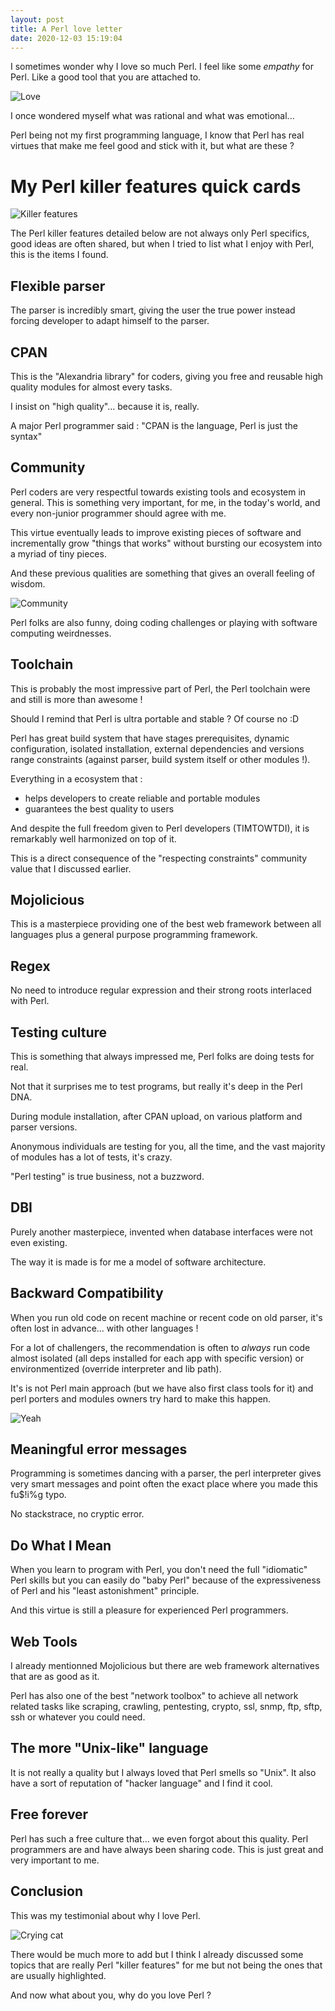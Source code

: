```yaml
---
layout: post
title: A Perl love letter
date: 2020-12-03 15:19:04
---
```


I sometimes wonder why I love so much Perl. I feel like some *empathy* for Perl. Like a good tool that you are attached to.

![Love](images/ap4jtibcn0an8ml122zz.png)

I once wondered myself what was rational and what was emotional...

Perl being not my first programming language, I know that Perl has real virtues that make me feel good and stick with it, but what are these ?

# My Perl killer features quick cards
![Killer features](images/byosdvprn9sh1ow7qn2k.png)

The Perl killer features detailed below are not always only Perl specifics, good ideas are often shared, but when I tried to list what I enjoy with Perl, this is the items I found.

## Flexible parser
The parser is incredibly smart, giving the user the true power instead forcing developer to adapt himself to the parser.

## CPAN
This is the "Alexandria library" for coders, giving you free and reusable high quality modules for almost every tasks. 

I insist on "high quality"... because it is, really.

A major Perl programmer said : "CPAN is the language, Perl is just the syntax" 

## Community
Perl coders are very respectful towards existing tools and ecosystem in general. This is something very important, for me, in the today's world, and every non-junior programmer should agree with me. 

This virtue eventually leads to improve existing pieces of software and incrementally grow "things that works" without bursting our ecosystem into a myriad of tiny pieces.

And these previous qualities are something that gives an overall feeling of wisdom.

![Community](images/snp9kmai5c401c0lbh1i.png)

Perl folks are also funny, doing coding challenges or playing with software computing weirdnesses.

## Toolchain
This is probably the most impressive part of Perl, the Perl toolchain were and still is more than awesome !

Should I remind that Perl is ultra portable and stable ? Of course no :D

Perl has great build system that have stages prerequisites, dynamic configuration, isolated installation, external dependencies and versions range constraints (against parser, build system itself or other modules !).

Everything in a ecosystem that : 
* helps developers to create reliable and portable modules
* guarantees the best quality to users 

And despite the full freedom given to Perl developers (TIMTOWTDI), it is remarkably well harmonized on top of it.

This is a direct consequence of the "respecting constraints" community value that I discussed earlier.

## Mojolicious
This is a masterpiece providing one of the best web framework between all languages plus a general purpose programming framework.

## Regex
No need to introduce regular expression and their strong roots interlaced with Perl.

## Testing culture
This is something that always impressed me, Perl folks are doing tests for real. 

Not that it surprises me to test programs, but really it's deep in the Perl DNA.

During module installation, after CPAN upload, on various platform and parser versions. 

Anonymous individuals are testing for you, all the time, and the vast majority of modules has a lot of tests, it's crazy.

"Perl testing" is true business, not a buzzword.

## DBI
Purely another masterpiece, invented when database interfaces were not even existing. 

The way it is made is for me a model of software architecture.

## Backward Compatibility
When you run old code on recent machine or recent code on old parser, it's often lost in advance... with other languages !

For a lot of challengers, the recommendation is often to *always* run code almost isolated (all deps installed for each app with specific version) or environmentized (override interpreter and lib path). 

It's is not Perl main approach (but we have also first class tools for it) and perl porters and modules owners try hard to make this happen. 

![Yeah](images/9qi3cecn3ryrx01ehyth.png)

## Meaningful error messages
Programming is sometimes dancing with a parser, the perl interpreter gives very smart messages and point often the exact place where you made this fu$!i%g typo.

No stackstrace, no cryptic error.

## Do What I Mean
When you learn to program with Perl, you don't need the full "idiomatic" Perl skills but you can easily do "baby Perl" because of the expressiveness of Perl and his "least astonishment" principle. 

And this virtue is still a pleasure for experienced Perl programmers.

## Web Tools
I already mentionned Mojolicious but there are web framework alternatives that are as good as it.

Perl has also one of the best "network toolbox" to achieve all network related tasks like scraping, crawling, pentesting, crypto, ssl, snmp, ftp, sftp, ssh or whatever you could need.

## The more "Unix-like" language
It is not really a quality but I always loved that Perl smells so "Unix". It also have a sort of reputation of "hacker language" and I find it cool.

## Free forever
Perl has such a free culture that... we even forgot about this quality. Perl programmers are and have always been sharing code. This is just great and very important to me.

## Conclusion
This was my testimonial about why I love Perl.

![Crying cat](images/phuw89enq3ugelxdd2ve.jpg)

There would be much more to add but I think I already discussed some topics that are really Perl "killer features" for me but not being the ones that are usually highlighted.

And now what about you, why do you love Perl ? 

